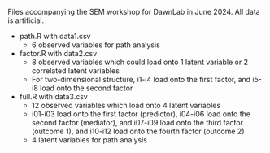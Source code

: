 Files accompanying the SEM workshop for DawnLab in June 2024. All data is artificial.

- path.R with data1.csv
  - 6 observed variables for path analysis
- factor.R with data2.csv
  - 8 observed variables which could load onto 1 latent variable or 2 correlated latent variables
  - For two-dimensional structure, i1-i4 load onto the first factor, and i5-i8 load onto the second factor
- full.R with data3.csv
  - 12 observed variables which load onto 4 latent variables
  - i01-i03 load onto the first factor (predictor), i04-i06 load onto the second factor (mediator), and i07-i09 load onto the third factor (outcome 1), and i10-i12 load onto the fourth factor (outcome 2)
  - 4 latent variables for path analysis
